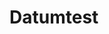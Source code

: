 
Datumtest
=========

<script src="https://gist.github.com/algesten/7a6e768dd1c981e264b8.js"></script>
